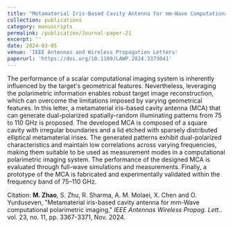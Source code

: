 ```yaml
---
title: "Metamaterial Iris-Based Cavity Antenna for mm-Wave Computational Polarimetric Imaging"
collection: publications
category: manuscripts
permalink: /publication/Journal-paper-21
excerpt: ''
date: 2024-03-05
venue: 'IEEE Antennas and Wireless Propagation Letters'
paperurl: 'https://doi.org/10.1109/LAWP.2024.3373041'
---
```


The performance of a scalar computational imaging system is inherently influenced by the target's geometrical features. Nevertheless, leveraging the polarimetric information enables robust target image reconstruction, which can overcome the limitations imposed by varying geometrical features. In this letter, a metamaterial iris-based cavity antenna (MCA) that can generate dual-polarized spatially-random illuminating patterns from 75 to 110 GHz is proposed. The developed MCA is composed of a square cavity with irregular boundaries and a lid etched with sparsely distributed elliptical metamaterial irises. The generated patterns exhibit dual-polarized characteristics and maintain low correlations across varying frequencies, making them suitable to be used as measurement modes in a computational polarimetric imaging system. The performance of the designed MCA is evaluated through full-wave simulations and measurements. Finally, a prototype of the MCA is fabricated and experimentally validated within the frequency band of 75–110 GHz.

Citation: **M. Zhao**, S. Zhu, R. Sharma, A. M. Molaei, X. Chen and O. Yurduseven, &quot;Metamaterial iris-based cavity antenna for mm-Wave computational polarimetric imaging,&quot; <i>IEEE Antennas Wireless Propag. Lett.</i>. vol. 23, no. 11, pp. 3367-3371, Nov. 2024.

